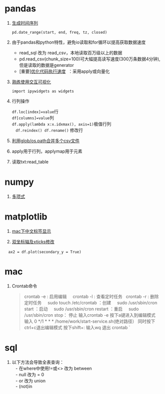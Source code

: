 # pandas
1. [生成时间序列](https://blog.csdn.net/you_are_my_dream/article/details/70209757)
    
    `pd.date_range(start, end, freq, tz, closed)`
  
2. 由于pandas和python特性，避免io读取和for循环以提高获取数据速度
     - read_sql 改为 read_csv，本地读取百万级以上的数据  
     - pd.read_csv(chunk_size=100)可大幅提高读写速度(300万条数据4分钟),但是读取的数据是generator      
     - [重要][优化代码执行速度](https://python.freelycode.com/contribution/detail/1083)  ：采用apply或向量化

3. [熟练使用交互可视化](http://ipywidgets.readthedocs.io/en/latest/examples/Using%20Interact.html)

    `import ipywidgets as widgets`
    
4. 行列操作

    `df.loc[index]=value`行  
    `df[columns]=value`列  
    `df.apply(lambda x:x.idxmax(), axis=1)`极值行列  
    `df.reindex() df.rename()` 修改行  
    
 
5. [利用glob/os.path合并多个csv文件](https://blog.csdn.net/u010129985/article/details/79177359)  

6. apply用于行列，applymap用于元素

7. 读取txt:read_table

# numpy
1. [多项式](https://blog.csdn.net/lubin2016/article/details/78823013)


# matplotlib
1. [mac下中文标签显示](http://skyrover.me/2018/02/13/matplotlib_issue_solution/)

2. [双坐标轴及xticks修改](https://segmentfault.com/a/1190000006158803)

    `ax2 = df.plot(secondary_y = True)`


# mac
1. Crontab命令
    > crontab -e : 启用编辑
     crontab -l : 查看定时任务  
     crontab -r : 删除定时任务 
     sudo touch /etc/crontab ：创建
     sudo /usr/sbin/cron start ：启动 
     sudo /usr/sbin/cron restart ：重启 
     sudo /usr/sbin/cron stop： 停止
     输入crontab -e
     按下a键进入到编辑模式
     输入 0 */1 * * * /home/work/start-service.sh(绝对路径）
     同时按下ctrl+c退出编辑模式
     按下shift+: 输入wq 退出 crontab `
    
# sql
1. 以下方法会导致全表查询：  
    - 在where中使用!=或<> 改为 between  
    - null 改为 = 0  
    - or 改为 union  
    - (not)in  
